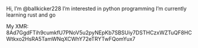 Hi, I’m @ballkicker228
I’m interested in python programming
I’m currently learning rust and go

My XMR: 8Ad7GgdFTih9cumkfU7PNoV5u2pyNEpKb7SBSUiy7DSTHCzxWZTuQF8HCWtkxo2HsRA5TamWNqXCWhY72eTRYTwFQomYux7

<!---
ballkicker228/ballkicker228 is a ✨ special ✨ repository because its `README.md` (this file) appears on your GitHub profile.
You can click the Preview link to take a look at your changes.
--->
